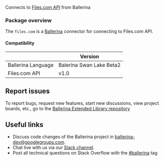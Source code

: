 
Connects to [Files.com API](https://www.files.com/) from Ballerina

### Package overview

The `files.com` is a [Ballerina](https://ballerina.io/) connector for connecting to Files.com API.

#### Compatibility
|                       | Version                  |
|-----------------------|--------------------------|
| Ballerina Language    | Balerina Swan Lake Beta2 |
| Files.com API         | v1.0                     |

## Report issues
To report bugs, request new features, start new discussions, view project boards, etc., go to the [Ballerina Extended Library repository](https://github.com/ballerina-platform/ballerina-extended-library)

## Useful links
- Discuss code changes of the Ballerina project in [ballerina-dev@googlegroups.com](mailto:ballerina-dev@googlegroups.com).
- Chat live with us via our [Slack channel](https://ballerina.io/community/slack/).
- Post all technical questions on Stack Overflow with the [#ballerina](https://stackoverflow.com/questions/tagged/ballerina) tag
